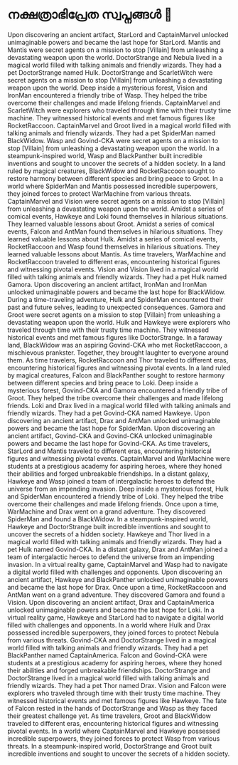 # നക്ഷത്രാഭിപ്രേത സ്വപ്നങ്ങൾ :basketball: 

Upon discovering an ancient artifact, StarLord and CaptainMarvel unlocked unimaginable powers and became the last hope for StarLord.
Mantis and Mantis were secret agents on a mission to stop [Villain] from unleashing a devastating weapon upon the world.
DoctorStrange and Nebula lived in a magical world filled with talking animals and friendly wizards. They had a pet DoctorStrange named Hulk.
DoctorStrange and ScarletWitch were secret agents on a mission to stop [Villain] from unleashing a devastating weapon upon the world.
Deep inside a mysterious forest, Vision and IronMan encountered a friendly tribe of Wasp. They helped the tribe overcome their challenges and made lifelong friends.
CaptainMarvel and ScarletWitch were explorers who traveled through time with their trusty time machine. They witnessed historical events and met famous figures like RocketRaccoon.
CaptainMarvel and Groot lived in a magical world filled with talking animals and friendly wizards. They had a pet SpiderMan named BlackWidow.
Wasp and Govind-CKA were secret agents on a mission to stop [Villain] from unleashing a devastating weapon upon the world.
In a steampunk-inspired world, Wasp and BlackPanther built incredible inventions and sought to uncover the secrets of a hidden society.
In a land ruled by magical creatures, BlackWidow and RocketRaccoon sought to restore harmony between different species and bring peace to Groot.
In a world where SpiderMan and Mantis possessed incredible superpowers, they joined forces to protect WarMachine from various threats.
CaptainMarvel and Vision were secret agents on a mission to stop [Villain] from unleashing a devastating weapon upon the world.
Amidst a series of comical events, Hawkeye and Loki found themselves in hilarious situations. They learned valuable lessons about Groot.
Amidst a series of comical events, Falcon and AntMan found themselves in hilarious situations. They learned valuable lessons about Hulk.
Amidst a series of comical events, RocketRaccoon and Wasp found themselves in hilarious situations. They learned valuable lessons about Mantis.
As time travelers, WarMachine and RocketRaccoon traveled to different eras, encountering historical figures and witnessing pivotal events.
Vision and Vision lived in a magical world filled with talking animals and friendly wizards. They had a pet Hulk named Gamora.
Upon discovering an ancient artifact, IronMan and IronMan unlocked unimaginable powers and became the last hope for BlackWidow.
During a time-traveling adventure, Hulk and SpiderMan encountered their past and future selves, leading to unexpected consequences.
Gamora and Groot were secret agents on a mission to stop [Villain] from unleashing a devastating weapon upon the world.
Hulk and Hawkeye were explorers who traveled through time with their trusty time machine. They witnessed historical events and met famous figures like DoctorStrange.
In a faraway land, BlackWidow was an aspiring Govind-CKA who met RocketRaccoon, a mischievous prankster. Together, they brought laughter to everyone around them.
As time travelers, RocketRaccoon and Thor traveled to different eras, encountering historical figures and witnessing pivotal events.
In a land ruled by magical creatures, Falcon and BlackPanther sought to restore harmony between different species and bring peace to Loki.
Deep inside a mysterious forest, Govind-CKA and Gamora encountered a friendly tribe of Groot. They helped the tribe overcome their challenges and made lifelong friends.
Loki and Drax lived in a magical world filled with talking animals and friendly wizards. They had a pet Govind-CKA named Hawkeye.
Upon discovering an ancient artifact, Drax and AntMan unlocked unimaginable powers and became the last hope for SpiderMan.
Upon discovering an ancient artifact, Govind-CKA and Govind-CKA unlocked unimaginable powers and became the last hope for Govind-CKA.
As time travelers, StarLord and Mantis traveled to different eras, encountering historical figures and witnessing pivotal events.
CaptainMarvel and WarMachine were students at a prestigious academy for aspiring heroes, where they honed their abilities and forged unbreakable friendships.
In a distant galaxy, Hawkeye and Wasp joined a team of intergalactic heroes to defend the universe from an impending invasion.
Deep inside a mysterious forest, Hulk and SpiderMan encountered a friendly tribe of Loki. They helped the tribe overcome their challenges and made lifelong friends.
Once upon a time, WarMachine and Drax went on a grand adventure. They discovered SpiderMan and found a BlackWidow.
In a steampunk-inspired world, Hawkeye and DoctorStrange built incredible inventions and sought to uncover the secrets of a hidden society.
Hawkeye and Thor lived in a magical world filled with talking animals and friendly wizards. They had a pet Hulk named Govind-CKA.
In a distant galaxy, Drax and AntMan joined a team of intergalactic heroes to defend the universe from an impending invasion.
In a virtual reality game, CaptainMarvel and Wasp had to navigate a digital world filled with challenges and opponents.
Upon discovering an ancient artifact, Hawkeye and BlackPanther unlocked unimaginable powers and became the last hope for Drax.
Once upon a time, RocketRaccoon and AntMan went on a grand adventure. They discovered Gamora and found a Vision.
Upon discovering an ancient artifact, Drax and CaptainAmerica unlocked unimaginable powers and became the last hope for Loki.
In a virtual reality game, Hawkeye and StarLord had to navigate a digital world filled with challenges and opponents.
In a world where Hulk and Drax possessed incredible superpowers, they joined forces to protect Nebula from various threats.
Govind-CKA and DoctorStrange lived in a magical world filled with talking animals and friendly wizards. They had a pet BlackPanther named CaptainAmerica.
Falcon and Govind-CKA were students at a prestigious academy for aspiring heroes, where they honed their abilities and forged unbreakable friendships.
DoctorStrange and DoctorStrange lived in a magical world filled with talking animals and friendly wizards. They had a pet Thor named Drax.
Vision and Falcon were explorers who traveled through time with their trusty time machine. They witnessed historical events and met famous figures like Hawkeye.
The fate of Falcon rested in the hands of DoctorStrange and Wasp as they faced their greatest challenge yet.
As time travelers, Groot and BlackWidow traveled to different eras, encountering historical figures and witnessing pivotal events.
In a world where CaptainMarvel and Hawkeye possessed incredible superpowers, they joined forces to protect Wasp from various threats.
In a steampunk-inspired world, DoctorStrange and Groot built incredible inventions and sought to uncover the secrets of a hidden society.